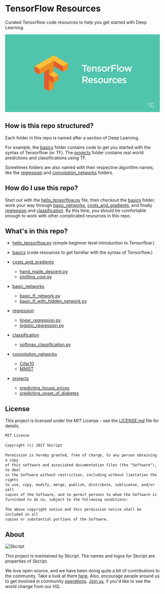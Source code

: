 # TensorFlow Resources
Curated Tensorflow code resources to help you get started with Deep Learning.

![TensorFlow Image](tensorflow_image.png)

## How is this repo structured?
Each folder in this repo is named after a section of Deep Learning.

For example,
the [basics](basics) folder contains code to get you started with the syntax of Tensorflow (or TF). The [projects](projects) folder contains real world predictions and classifications using TF.

Sometimes folders are also named with their respective algorithm names, like the [regression](regression) and [convolution_networks](convolution_networks) folders.

## How do I use this repo?
Start out with the [hello_tensorflow.py](hello_tensorflow.py) file, then checkout the [basics](basics)
folder, work your way through [basic_networks](basic_networks), [costs_and_gradients](costs_and_gradients), and finally [regression](regression) and [classification](classification). By this time, you should be comfortable enough to work with other complicated resources in this repo.

## What's in this repo?
- [hello_tensorflow.py](hello_tensorflow.py) (simple beginner level introduction to Tensorflow.)

- [basics](basics) (code resources to get familiar with the syntax of Tensorflow.)

- [costs_and_gradients](costs_and_gradients)
  - [hand_made_descent.py](costs_and_gradients/hand_made_descent.py)
  - [plotting_cost.py](costs_and_gradients/plotting_cost.py)

- [basic_networks](basic_networks)
  - [basic_tf_network.py](basic_networks/basic_tf_network.py)
  - [basic_tf_with_hidden_network.py](basic_networks/basic_tf_with_hidden_network.py)

- [regression](regression)
  - [linear_regression.py](regression/linear_regression.py)
  - [logistic_regression.py](regression/logistic_regression.py)

- [classification](classification)
  - [softmax_classification.py](classification/softmax_classification.py)

- [convolution_networks](convolution_networks)
  - [Cifar10](convolution_networks/Cifar10_img_recognition)
  - [MNIST](convolution_networks/MNIST_img_recognition)

- [projects](projects)
  - [predicting_house_prices](projects/predicting_house_prices)
  - [predicting_onset_of_diabetes](projects/predicting_onset_of_diabetes)

## License

This project is licensed under the MIT License - see the [LICENSE.md](LICENSE.md) file for details.

	MIT License

	Copyright (c) 2017 Skcript

	Permission is hereby granted, free of charge, to any person obtaining a copy
	of this software and associated documentation files (the "Software"), to deal
	in the Software without restriction, including without limitation the rights
	to use, copy, modify, merge, publish, distribute, sublicense, and/or sell
	copies of the Software, and to permit persons to whom the Software is
	furnished to do so, subject to the following conditions:

	The above copyright notice and this permission notice shall be included in all
	copies or substantial portions of the Software.

## About

![Skcript](http://www.skcript.com/static/skcript_norm.png)

This project is maintained by Skcript. The names and logos for
Skcript are properties of Skcript.

We love open source, and we have been doing quite a bit of contributions to the community. Take a look at them [here][skcriptoss]. Also, encourage people around us to get involved in community [operations][community]. [Join us][hiring], if you'd like to see the world change from our HQ.

[skcriptoss]: http://skcript.github.io/
[community]: http://discourse.skcript.com/
[hiring]: http://www.skcript.com/careers?utm_source=github

